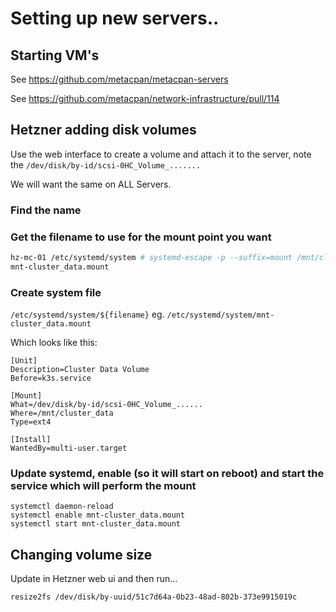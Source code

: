 # Setting up new servers..

## Starting VM's

See https://github.com/metacpan/metacpan-servers


See https://github.com/metacpan/network-infrastructure/pull/114

## Hetzner adding disk volumes

Use the web interface to create a volume and attach it to the server,
note the `/dev/disk/by-id/scsi-0HC_Volume_.......`

We will want the same on ALL Servers.

### Find the name 

### Get the filename to use for the mount point you want
```sh
hz-mc-01 /etc/systemd/system # systemd-escape -p --suffix=mount /mnt/cluster_data/
mnt-cluster_data.mount
```

### Create system file

`/etc/systemd/system/${filename}` eg. `/etc/systemd/system/mnt-cluster_data.mount`

Which looks like this:

```
[Unit]
Description=Cluster Data Volume
Before=k3s.service

[Mount]
What=/dev/disk/by-id/scsi-0HC_Volume_......
Where=/mnt/cluster_data
Type=ext4

[Install]
WantedBy=multi-user.target
```

### Update systemd, enable (so it will start on reboot) and start the service which will perform the mount

```
systemctl daemon-reload
systemctl enable mnt-cluster_data.mount
systemctl start mnt-cluster_data.mount
```

## Changing volume size

Update in Hetzner web ui and then run...

```
resize2fs /dev/disk/by-uuid/51c7d64a-0b23-48ad-802b-373e9915019c
```